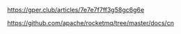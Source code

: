 https://gper.club/articles/7e7e7f7ff3g58gc6g6e

https://github.com/apache/rocketmq/tree/master/docs/cn